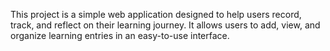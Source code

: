 This project is a simple web application designed to help users record, track, and reflect on their learning journey. It allows users to add, view, and organize learning entries in an easy-to-use interface.
